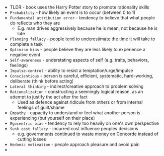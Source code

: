 * TLDR - book uses the Harry Potter story to promote rationality skills 
* `Probability` - how likely an event is to occur (between 0 to 1)
* `Fundamental attribution error` - tendency to believe that what people do reflects who they are
    * E.g. man drives aggressively because he is mean, not because he is late
* `Planning fallacy` - people tend to underestimate the time it will take to complete a task
* `Optimism bias` - people believe they are less likely to experience a negative event
* `Self-awareness` - understating aspects of self (e.g. traits, behaviors, feelings) 
* `Impulse-control` - ability to resist a temptation/urge/impulse
* `Conscientious` - person is careful, efficient, systematic, hard-working, deliberate (think before acting)
* `Lateral thinking` - indirect/creative approach to problem solving
* `Rationalization` - constructing a seemingly logical reason, as an attempt to justify the act after the fact
    * Used as defence against ridicule from others or from internal feelings of guilt/shame
* `Empathy` - capacity to understand or feel what another person is experiencing (put yourself on their place)
* `Egocentric bias` - tendency to rely too heavily on one's own perspective
* `Sunk cost fallacy` - incurred cost influence peoples decisions 
    * e.g. governments continued to waste money on Concorde instead of cutting losses
* `Hedonic motivation` - people approach pleasure and avoid pain
* 
